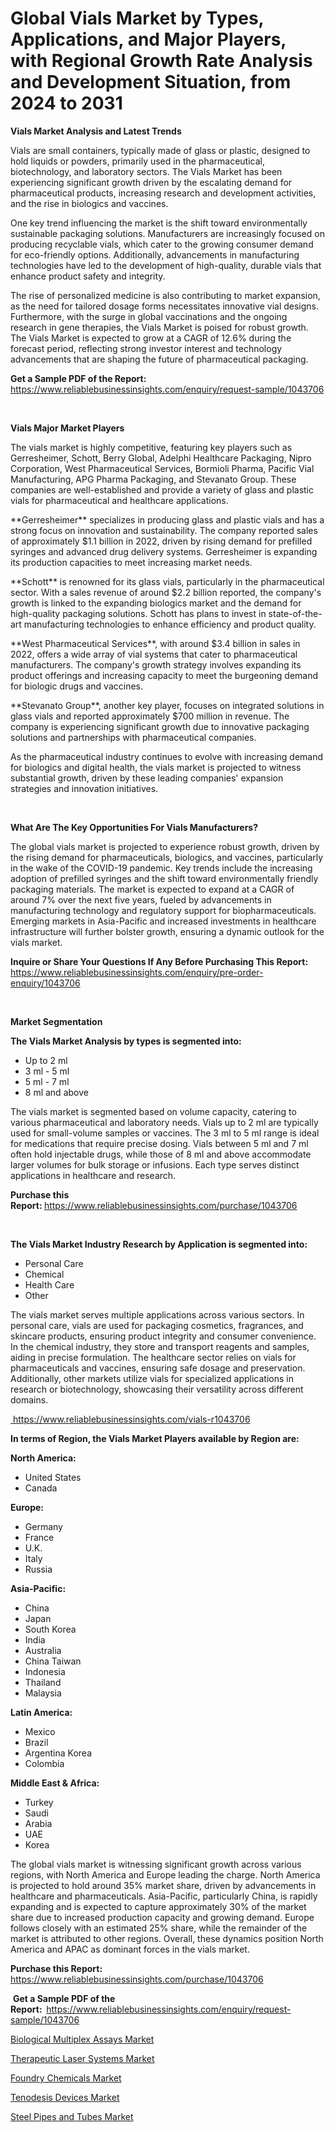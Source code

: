<p><h1>Global Vials Market by Types, Applications, and Major Players, with Regional Growth Rate Analysis and Development Situation, from 2024 to 2031</h1></p><p><strong>Vials Market Analysis and Latest Trends</strong></p>
<p><p>Vials are small containers, typically made of glass or plastic, designed to hold liquids or powders, primarily used in the pharmaceutical, biotechnology, and laboratory sectors. The Vials Market has been experiencing significant growth driven by the escalating demand for pharmaceutical products, increasing research and development activities, and the rise in biologics and vaccines.</p><p>One key trend influencing the market is the shift toward environmentally sustainable packaging solutions. Manufacturers are increasingly focused on producing recyclable vials, which cater to the growing consumer demand for eco-friendly options. Additionally, advancements in manufacturing technologies have led to the development of high-quality, durable vials that enhance product safety and integrity.</p><p>The rise of personalized medicine is also contributing to market expansion, as the need for tailored dosage forms necessitates innovative vial designs. Furthermore, with the surge in global vaccinations and the ongoing research in gene therapies, the Vials Market is poised for robust growth. The Vials Market is expected to grow at a CAGR of 12.6% during the forecast period, reflecting strong investor interest and technology advancements that are shaping the future of pharmaceutical packaging.</p></p>
<p><strong>Get a Sample PDF of the Report:&nbsp;</strong> <a href="https://www.reliablebusinessinsights.com/enquiry/request-sample/1043706?utm_campaign=57&utm_medium=2&utm_source=Github&utm_content=ia&utm_term=09112024&utm_id=vials">https://www.reliablebusinessinsights.com/enquiry/request-sample/1043706</a></p>
<p>&nbsp;</p>
<p><strong>Vials Major Market Players</strong></p>
<p><p>The vials market is highly competitive, featuring key players such as Gerresheimer, Schott, Berry Global, Adelphi Healthcare Packaging, Nipro Corporation, West Pharmaceutical Services, Bormioli Pharma, Pacific Vial Manufacturing, APG Pharma Packaging, and Stevanato Group. These companies are well-established and provide a variety of glass and plastic vials for pharmaceutical and healthcare applications.</p><p>**Gerresheimer** specializes in producing glass and plastic vials and has a strong focus on innovation and sustainability. The company reported sales of approximately $1.1 billion in 2022, driven by rising demand for prefilled syringes and advanced drug delivery systems. Gerresheimer is expanding its production capacities to meet increasing market needs.</p><p>**Schott** is renowned for its glass vials, particularly in the pharmaceutical sector. With a sales revenue of around $2.2 billion reported, the company's growth is linked to the expanding biologics market and the demand for high-quality packaging solutions. Schott has plans to invest in state-of-the-art manufacturing technologies to enhance efficiency and product quality.</p><p>**West Pharmaceutical Services**, with around $3.4 billion in sales in 2022, offers a wide array of vial systems that cater to pharmaceutical manufacturers. The company's growth strategy involves expanding its product offerings and increasing capacity to meet the burgeoning demand for biologic drugs and vaccines.</p><p>**Stevanato Group**, another key player, focuses on integrated solutions in glass vials and reported approximately $700 million in revenue. The company is experiencing significant growth due to innovative packaging solutions and partnerships with pharmaceutical companies.</p><p>As the pharmaceutical industry continues to evolve with increasing demand for biologics and digital health, the vials market is projected to witness substantial growth, driven by these leading companies' expansion strategies and innovation initiatives.</p></p>
<p>&nbsp;</p>
<p><strong>What Are The Key Opportunities For Vials Manufacturers?</strong></p>
<p><p>The global vials market is projected to experience robust growth, driven by the rising demand for pharmaceuticals, biologics, and vaccines, particularly in the wake of the COVID-19 pandemic. Key trends include the increasing adoption of prefilled syringes and the shift toward environmentally friendly packaging materials. The market is expected to expand at a CAGR of around 7% over the next five years, fueled by advancements in manufacturing technology and regulatory support for biopharmaceuticals. Emerging markets in Asia-Pacific and increased investments in healthcare infrastructure will further bolster growth, ensuring a dynamic outlook for the vials market.</p></p>
<p><strong>Inquire or Share Your Questions If Any Before Purchasing This Report:</strong> <a href="https://www.reliablebusinessinsights.com/enquiry/pre-order-enquiry/1043706?utm_campaign=57&utm_medium=2&utm_source=Github&utm_content=ia&utm_term=09112024&utm_id=vials">https://www.reliablebusinessinsights.com/enquiry/pre-order-enquiry/1043706</a></p>
<p>&nbsp;</p>
<p><strong>Market Segmentation</strong></p>
<p><strong>The Vials Market Analysis by types is segmented into:</strong></p>
<p><ul><li>Up to 2 ml</li><li>3 ml - 5 ml</li><li>5 ml - 7 ml</li><li>8 ml and above</li></ul></p>
<p><p>The vials market is segmented based on volume capacity, catering to various pharmaceutical and laboratory needs. Vials up to 2 ml are typically used for small-volume samples or vaccines. The 3 ml to 5 ml range is ideal for medications that require precise dosing. Vials between 5 ml and 7 ml often hold injectable drugs, while those of 8 ml and above accommodate larger volumes for bulk storage or infusions. Each type serves distinct applications in healthcare and research.</p></p>
<p><strong>Purchase this Report:&nbsp;</strong><a href="https://www.reliablebusinessinsights.com/purchase/1043706?utm_campaign=57&utm_medium=2&utm_source=Github&utm_content=ia&utm_term=09112024&utm_id=vials">https://www.reliablebusinessinsights.com/purchase/1043706</a></p>
<p>&nbsp;</p>
<p><strong>The Vials Market Industry Research by Application is segmented into:</strong></p>
<p><ul><li>Personal Care</li><li>Chemical</li><li>Health Care</li><li>Other</li></ul></p>
<p><p>The vials market serves multiple applications across various sectors. In personal care, vials are used for packaging cosmetics, fragrances, and skincare products, ensuring product integrity and consumer convenience. In the chemical industry, they store and transport reagents and samples, aiding in precise formulation. The healthcare sector relies on vials for pharmaceuticals and vaccines, ensuring safe dosage and preservation. Additionally, other markets utilize vials for specialized applications in research or biotechnology, showcasing their versatility across different domains.</p></p>
<p><a href="https://www.reliablebusinessinsights.com/vials-r1043706?utm_campaign=57&utm_medium=2&utm_source=Github&utm_content=ia&utm_term=09112024&utm_id=vials">&nbsp;https://www.reliablebusinessinsights.com/vials-r1043706</a></p>
<p><strong>In terms of Region, the Vials Market Players available by Region are:</strong></p>
<p>
    <p> <strong> North America: </strong>
        <ul>
            <li>United States</li>
            <li>Canada</li>
        </ul>
        </p> 
    <p> <strong> Europe: </strong>
        <ul>
            <li>Germany</li>
            <li>France</li>
            <li>U.K.</li>
            <li>Italy</li>
            <li>Russia</li>
        </ul>
        </p> 
    <p> <strong> Asia-Pacific: </strong>
        <ul>
            <li>China</li>
            <li>Japan</li>
            <li>South Korea</li>
            <li>India</li>
            <li>Australia</li>
            <li>China Taiwan</li>
            <li>Indonesia</li>
            <li>Thailand</li>
            <li>Malaysia</li>
        </ul>
        </p> 
    <p> <strong> Latin America: </strong>
        <ul>
            <li>Mexico</li>
            <li>Brazil</li>
            <li>Argentina Korea</li>
            <li>Colombia</li>
        </ul>
        </p> 
    <p> <strong> Middle East & Africa: </strong>
        <ul>
            <li>Turkey</li>
            <li>Saudi</li>
            <li>Arabia</li>
            <li>UAE</li>
            <li>Korea</li>
        </ul>
    </p>
    </p>
<p><p>The global vials market is witnessing significant growth across various regions, with North America and Europe leading the charge. North America is projected to hold around 35% market share, driven by advancements in healthcare and pharmaceuticals. Asia-Pacific, particularly China, is rapidly expanding and is expected to capture approximately 30% of the market share due to increased production capacity and growing demand. Europe follows closely with an estimated 25% share, while the remainder of the market is attributed to other regions. Overall, these dynamics position North America and APAC as dominant forces in the vials market.</p></p>
<p><strong>Purchase this Report: </strong><a href="https://www.reliablebusinessinsights.com/purchase/1043706?utm_campaign=57&utm_medium=2&utm_source=Github&utm_content=ia&utm_term=09112024&utm_id=vials">https://www.reliablebusinessinsights.com/purchase/1043706</a></p>
<p>&nbsp;<strong>Get a Sample PDF of the Report:&nbsp;&nbsp;</strong><a href="https://www.reliablebusinessinsights.com/enquiry/request-sample/1043706?utm_campaign=57&utm_medium=2&utm_source=Github&utm_content=ia&utm_term=09112024&utm_id=vials">https://www.reliablebusinessinsights.com/enquiry/request-sample/1043706</a></p>
<p><strong></strong></p>
<p><p><a href="https://issuu.com/reportprime-2/docs/biological-multiplex-assays-market-_a054bb55f72749?utm_campaign=57&utm_medium=2&utm_source=Github&utm_content=ia&utm_term=09112024&utm_id=vials">Biological Multiplex Assays Market</a></p><p><a href="https://issuu.com/reportprime-2/docs/therapeutic-laser-systems-market-si_9eab8a7768f09d?utm_campaign=57&utm_medium=2&utm_source=Github&utm_content=ia&utm_term=09112024&utm_id=vials">Therapeutic Laser Systems Market</a></p><p><a href="https://github.com/lourdestd6bs/Market-Research-Report-List-1/blob/main/foundry-chemicals-market.md?utm_campaign=57&utm_medium=2&utm_source=Github&utm_content=ia&utm_term=09112024&utm_id=vials">Foundry Chemicals Market</a></p><p><a href="https://issuu.com/reportprime-2/docs/tenodesis-devices-market-size-2030._1f3a1b27ad9383?utm_campaign=57&utm_medium=2&utm_source=Github&utm_content=ia&utm_term=09112024&utm_id=vials">Tenodesis Devices Market</a></p><p><a href="https://github.com/tenoreduwagley4rt/Market-Research-Report-List-1/blob/main/steel-pipes-and-tubes-market.md?utm_campaign=57&utm_medium=2&utm_source=Github&utm_content=ia&utm_term=09112024&utm_id=vials">Steel Pipes and Tubes Market</a></p></p>